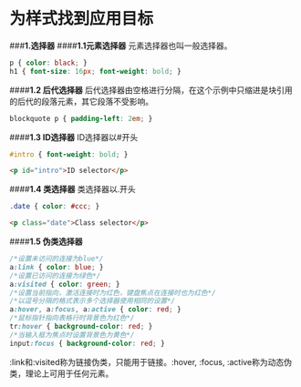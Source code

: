 # 为样式找到应用目标

###**1.选择器**
####**1.1元素选择器**
元素选择器也叫一般选择器。
```css
p { color: black; }
h1 { font-size: 16px; font-weight: bold; }
```

####**1.2 后代选择器**
后代选择器由空格进行分隔，在这个示例中只缩进是块引用的后代的段落元素，其它段落不受影响。
```css
blockquote p { padding-left: 2em; }
```

####**1.3 ID选择器**
ID选择器以#开头
```css
#intro { font-weight: bold; }
```
```html
<p id="intro">ID selector</p>
```
####**1.4 类选择器**
类选择器以.开头
```css
.date { color: #ccc; }
```
```html
<p class="date">Class selector</p>
```
####**1.5 伪类选择器**
```css
/*设置未访问的连接为blue*/
a:link { color: blue; }
/*设置已访问的连接为绿色*/
a:visited { color: green; }
/*设置当前指向，激活连接时为红色，键盘焦点在连接时也为红色*/
/*以逗号分隔的格式表示多个选择器使用相同的设置*/
a:hover, a:focus, a:active { color: red; }
/*鼠标指针指向表格行时背景色为红色*/
tr:hover { background-color: red; }
/*当输入框为焦点时设置背景色为黄色*/
input:focus { background-color: red; }
```
:link和:visited称为链接伪类，只能用于链接。:hover, :focus, :active称为动态伪类，理论上可用于任何元素。

